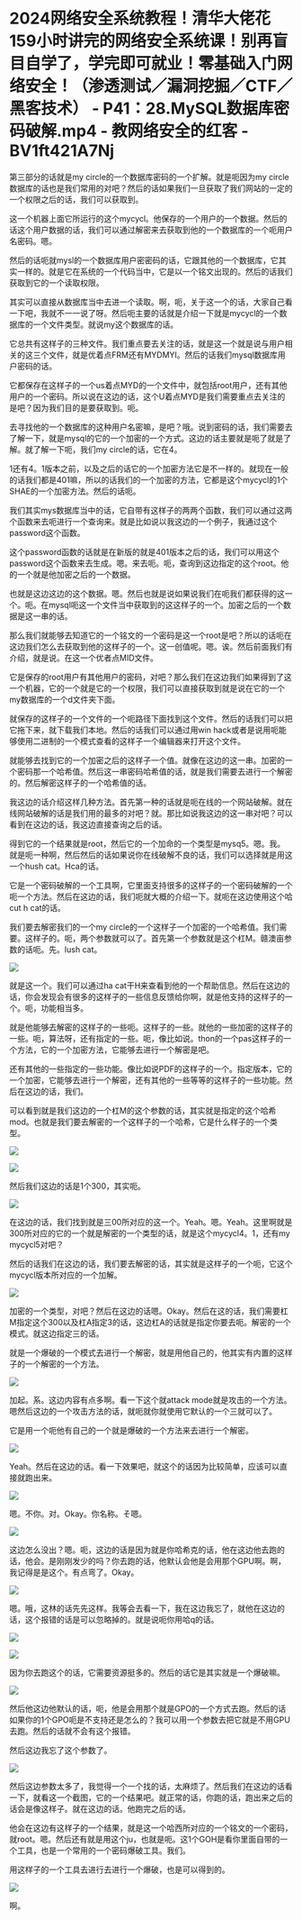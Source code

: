 # 2024网络安全系统教程！清华大佬花159小时讲完的网络安全系统课！别再盲目自学了，学完即可就业！零基础入门网络安全！（渗透测试／漏洞挖掘／CTF／黑客技术） - P41：28.MySQL数据库密码破解.mp4 - 教网络安全的红客 - BV1ft421A7Nj

第三部分的话就是my circle的一个数据库密码的一个扩解。就是呃因为my circle数据库的话也是我们常用的对吧？然后的话如果我们一旦获取了我们网站的一定的一个权限之后的话，我们可以获取到。

这一个机器上面它所运行的这个mycycl。他保存的一个用户的一个数据。然后的话这个用户数据的话，我们可以通过解密来去获取到他的一个数据库的一个呃用户名密码。嗯。

然后的话呃就mysl的一个数据库用户密密码的话，它跟其他的一个数据库，它其实一样的。就是它在系统的一个代码当中，它是以一个铭文出现的。然后的话我们获取到它的一个读取权限。

其实可以直接从数据库当中去进一个读取。啊，呃，关于这一个的话，大家自己看一下吧，我就不一一说了呀。然后呃主要的话就是介绍一下就是mycycl的一个数据库的一个文件类型。就说my这个数据库的话。

它总共有这样子的三种文件。我们重点要去关注的话，就是这一个就是说与用户相关的这三个文件，就是优着点FRM还有MYDMYI。然后的话我们mysql数据库用户密码的话。

它都保存在这样子的一个us着点MYD的一个文件中，就包括root用户，还有其他用户的一个密码。所以说在这边的话，这个U着点MYD是我们需要重点去关注的是吧？因为我们目的是要获取到。呃。

去寻找他的一个数据库的这种用户名密嘛，是吧？哦。说到密码的话，我们需要去了解一下，就是mysql的它的一个加密的一个方式。这边的话主要就是呃了就是了解。就了解一下呃，我们my circle的话，它在4。

1还有4。1版本之前，以及之后的话它的一个加密方法它是不一样的。就现在一般的话我们都是401嘛，所以的话我们的一个加密的方法，它都是这个mycycl的1个SHAE的一个加密方法。然后的话呃。

我们其实mys数据库当中的话，它自带有这样子的两两个函数，我们可以通过这两个函数来去呃进行一个查询来。就是比如说以我这边的一个例子，我通过这个password这个函数。

这个password函数的话就是在新版的就是401版本之后的话，我们可以用这个password这个函数来去生成。嗯。来去呃。呃，查询到这边指定的这个root。他的一个就是他加密之后的一个数据。

也就是这边这边的这个数据。嗯。然后也就是说如果说我们在呃我们都获得的这一个。呃。在mysql呃这一个文件当中获取到的这这样子的一个。加密之后的一个数据是这一串的话。

那么我们就能够去知道它的一个铭文的一个密码是这一个root是吧？所以的话呃在这边我们怎么去获取到他的这样子的一个。这一创值呢。嗯。诶。然后前面我们有介绍，就是说。在这一个优者点MID文件。

它是保存的root用户有其他用户的密码，对吧？那么我们在这边我们如果得到了这一个机器，它的一个就是它的一个权限，我们可以直接获取到就是说在它的一个my数据库的一个d文件夹下面。

就保存的这样子的一个文件的一个呃路径下面找到这个文件。然后的话我们可以把它拖下来，就下载我们本地。然后的话我们可以通过用win hack或者是说用呃能够使用二进制的一个模式查看的这样子一个编辑器来打开这个文件。

就能够去找到它的一个加密之后的这样子一个值。就像在这边的这一串。加密的一个密码那一个哈希值。然后这一串密码哈希值的话，就是我们需要去进行一个解密的。然后解密这样子的一个哈希值的话。

我这边的话介绍这样几种方法。首先第一种的话就是呃在线的一个网站破解。就在线网站破解的话是我们用的最多的对吧？就。那比如说我这边的这一串对吧？可以看到在这边的话，我这边直接查询之后的话。

得到它的一个结果就是root，然后它的一个加命的一个类型是mysq5。嗯。我。就是呃一种啊，然后然后的话如果说你在线破解不良的话，我们可以选择就是用这一个hush cat。Hca的话。

它是一个密码破解的一个工具啊，它里面支持很多的这样子的一个密码破解的一个呃一个方法。然后在这边的话，我们呃就大概的介绍一下。就呃在这边使用这个哈 cut h cat的话。

我们要去解密我们的一个my circle的一个这样子一个加密的一个哈希值。我们需要。这样子的。呃，两个参数就可以了。首先第一个参数就是这个杠M。赣澳亩参数的话呃。先。Iush cat。



![](img/d152fc7d219366d538e36b6defa882ab_1.png)

就是这一个。我们可以通过ha cat干H来查看到他的一个帮助信息。然后在这边的话，你会发现会有很多的这样子的一些信息反馈给你啊，就是他支持的这样子的一个。呃，功能相当多。

就是他能够去解密的这样子的一些呃。这样子的一些。就他的一些加密的这样子的一些。呃，算法呀，还有指定的一些。呃，像比如说。thon的一个pas这样子的一个方法，它的一个加密方法，它能够去进行一个解密是吧。

还有其他的一些指定的一些功能。像比如说PDF的这样子的一个。指定版本，它的一个加密，它能够去进行一个解密，还有其他的一些等等的这样子的一些功能。然后在这边的话，我们。

可以看到就是我们这边的一个杠M的这个参数的话，其实就是指定的这个哈希mod。也就是我们要去解密的一个这样子的一个哈希，它是什么样子的一个类型。



![](img/d152fc7d219366d538e36b6defa882ab_3.png)

![](img/d152fc7d219366d538e36b6defa882ab_4.png)

然后我们这边的话是1个300，其实呃。

![](img/d152fc7d219366d538e36b6defa882ab_6.png)

在这边的话，我们找到就是三00所对应的这一个。Yeah。嗯。Yeah。这里啊就是300所对应的它的一个就是解密的一个类型的话，就是这个mycycl4。1，还有my mycycl5对吧？

然后的话我们在这边的话，我们要去解密的话，其实就是这样子的一个呃，它这个mycycl版本所对应的一个加解。



![](img/d152fc7d219366d538e36b6defa882ab_8.png)

加密的一个类型，对吧？然后在这边的话嗯。Okay。然后在这的话，我们需要杠M指定这个300以及杠A指定3的话，这边杠A的话就是指定你要去呃。解密的一个模式。就这边指定三的话。

就是一个爆破的一个模式去进行一个解密，就是用他自己的，他其实有内置的这样子的一个解密的一个方法。

![](img/d152fc7d219366d538e36b6defa882ab_10.png)

加起。系。这边内容有点多啊。看一下这个就attack mode就是攻击的一个方法。嗯然后这边的一个攻击方法的话，就呃就你就使用它默认的一个三就可以了。

它是用一个呃他有自己的一个就是爆破的一个方法来去进行一个解密。

![](img/d152fc7d219366d538e36b6defa882ab_12.png)

Yeah。然后在这边的话。看一下效果吧，就这个的话因为比较简单，应该可以直接就跑出来。

![](img/d152fc7d219366d538e36b6defa882ab_14.png)

嗯。不你。对。Okay。你名称。そ嗯。

![](img/d152fc7d219366d538e36b6defa882ab_16.png)

这边怎么没出？嗯。呃，这边的话是因为就是你哈希克的话，他在这边他去跑的话，他会。是刚刚发少的吗？你去跑的话，他默认会他是会用那个GPU啊。啊，我记得是是这个。有点弯了。Okay。



![](img/d152fc7d219366d538e36b6defa882ab_18.png)

嗯。哦，这林的话先先这样。我等会去看一下，我在这边我忘了，就他在这边的话，这个报错的话是可以忽略掉的。就是说呃你用哈q的话。



![](img/d152fc7d219366d538e36b6defa882ab_20.png)

![](img/d152fc7d219366d538e36b6defa882ab_21.png)

因为你去跑这个的话，它需要资源挺多的。然后的话它是其实就是一个爆破嘛。

![](img/d152fc7d219366d538e36b6defa882ab_23.png)

然后他这边他默认的话，呃，他是会用那个就是GPO的一个方式去跑。然后的话如果你的1个GPO呃是不支持还是怎么的？我可以用一个参数去把它就是不用GPU去跑。然后的话就不会有这个报错。

然后这边我忘了这个参数了。

![](img/d152fc7d219366d538e36b6defa882ab_25.png)

然后这边参数太多了，我觉得一个一个找的话，太麻烦了。然后我们在这边的话看一下，就看这一个截图，它的一个结果吧。就正常的话，你跑的话，跑出来之后的话会是像这样子。就在这边的话。他跑完之后的话。

他会在这边有这样子的一个结果，就是这一个哈西所对应的一个铭文的一个密码，就root。嗯。然后还有就是用这个ju，也就是呃。这1个GOH是看你里面自带的一个工具，也是一个常用的一个密码爆破工具。我们。

用这样子的一个工具去进行去进行一个爆破，也是可以得到的。

![](img/d152fc7d219366d538e36b6defa882ab_27.png)

啊。